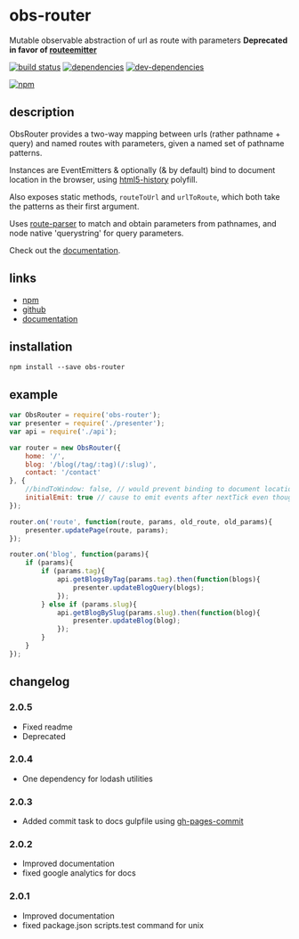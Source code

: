 # obs-router
Mutable observable abstraction of url as route with parameters **Deprecated in favor of [routeemitter](https://github.com/zenflow/routeemitter)**

[![build status](https://travis-ci.org/zenflow/obs-router.svg?branch=master)](https://travis-ci.org/zenflow/obs-router?branch=master)
[![dependencies](https://david-dm.org/zenflow/obs-router.svg)](https://david-dm.org/zenflow/obs-router)
[![dev-dependencies](https://david-dm.org/zenflow/obs-router/dev-status.svg)](https://david-dm.org/zenflow/obs-router#info=devDependencies)

[![npm](https://nodei.co/npm/obs-router.svg?downloads=true&downloadRank=true&stars=true)](https://www.npmjs.com/package/obs-router)

## description

ObsRouter provides a two-way mapping between urls (rather pathname + query) and named routes with parameters, given a named set of pathname patterns. 

Instances are EventEmitters & optionally (& by default) bind to document location in the browser, using [html5-history](https://www.npmjs.com/package/html5-history) polyfill.

Also exposes static methods, `routeToUrl` and `urlToRoute`, which both take the patterns as their first argument.

Uses [route-parser](http://github.com/zenflow/route-parser) to match and obtain parameters from pathnames, and node native 'querystring' for query parameters.

Check out the [documentation](https://zenflow.github.io/obs-router).

## links

- [npm](https://npmjs.org/package/obs-router)
- [github](https://github.com/zenflow/obs-router)
- [documentation](https://zenflow.github.io/obs-router)

## installation

```
npm install --save obs-router
```

## example

```js
var ObsRouter = require('obs-router');
var presenter = require('./presenter');
var api = require('./api');

var router = new ObsRouter({
    home: '/',
    blog: '/blog(/tag/:tag)(/:slug)',
    contact: '/contact'
}, {
    //bindToWindow: false, // would prevent binding to document location on the browser
    initialEmit: true // cause to emit events after nextTick even though nothing has changed
});

router.on('route', function(route, params, old_route, old_params){
    presenter.updatePage(route, params);
});

router.on('blog', function(params){
    if (params){
        if (params.tag){
            api.getBlogsByTag(params.tag).then(function(blogs){
                presenter.updateBlogQuery(blogs);
            });
        } else if (params.slug){
            api.getBlogBySlug(params.slug).then(function(blog){
                presenter.updateBlog(blog);
            });
        }
    }
});
```

## changelog

### 2.0.5

* Fixed readme
* Deprecated

### 2.0.4

* One dependency for lodash utilities

### 2.0.3

* Added commit task to docs gulpfile using [gh-pages-commit](https://github.com/zenflow/gh-pages-commit)

### 2.0.2

* Improved documentation
* fixed google analytics for docs

### 2.0.1

* Improved documentation
* fixed package.json scripts.test command for unix